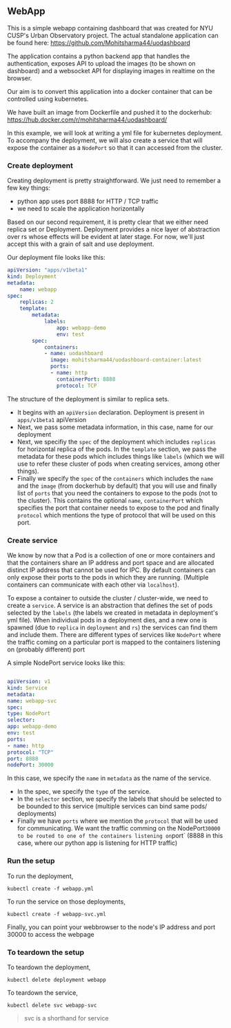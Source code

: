 ## WebApp

This is a simple webapp containing dashboard that was created for NYU CUSP's
Urban Observatory project. The actual standalone application can be found here:
https://github.com/Mohitsharma44/uodashboard

The application contains a python backend app that handles the authentication,
exposes API to upload the images (to be shown on dashboard) and a websocket API
for displaying images in realtime on the browser.

Our aim is to convert this application into a docker container that can be
controlled using kubernetes.

We have built an image from Dockerfile and pushed it to the dockerhub:
https://hub.docker.com/r/mohitsharma44/uodashboard/

In this example, we will look at writing a yml file for kubernetes deployment.
To accompany the deployment, we will also create a service that will expose
the container as a `NodePort` so that it can accessed from the cluster.

### Create deployment

Creating deployment is pretty straightforward. We just need to remember a few key things:
- python app uses port 8888 for HTTP / TCP traffic
- we need to scale the application horizontally

Based on our second requirement, it is pretty clear that we either need replica
set or Deployment. Deployment provides a nice layer of abstraction over rs whose
effects will be evident at later stage. For now, we'll just accept this with a
grain of salt and use deployment.

Our deployment file looks like this:

``` yaml
apiVersion: "apps/v1beta1"
kind: Deployment
metadata:
    name: webapp
spec:
    replicas: 2
    template:
        metadata:
            labels:
                app: webapp-demo
                env: test
        spec:
            containers:
            - name: uodashboard
              image: mohitsharma44/uodashboard-container:latest
              ports:
              - name: http
                containerPort: 8888
                protocol: TCP
```

The structure of the deployment is similar to replica sets.
- It begins with an `apiVersion`
declaration. Deployment is present in `apps/v1beta1` apiVersion
- Next, we pass some metadata information, in this case, name for our deployment
- Next, we specifiy the `spec` of the deployment which includes `replicas` for
horizontal replica of the pods. In the `template` section, we pass the metadata
for these pods which includes things like `labels` (which we will use to refer
these cluster of pods when creating services, among other things).
- Finally we specify the `spec` of the `containers` which includes the `name` and
the `image` (from dockerhub by default) that you will use and finally list of `ports`
that you need the containers to expose to the pods (not to the cluster). This
contains the optional `name`, `containerPort` which specifies the port that container
needs to expose to the pod and finally `protocol` which mentions the type of
protocol that will be used on this port.

### Create service

We know by now that a Pod is a collection of one or more containers and that the
containers share an IP address and port space and are allocated distinct IP address
that cannot be used for IPC. By default containers can only
expose their ports to the pods in which they are running.
(Multiple containers can communicate with each other via `localhost`).

To expose a container to outside the cluster / cluster-wide, we need to create
a `service`. A service is an abstraction that defines the set of pods selected by
the `labels` (the labels we created in metadata in deployment's yml file). When
individual pods in a deployment dies, and a new one is spawned (due to `replica`
in `deployment` and `rs`) the services can find them and include them. There are
different types of services like `NodePort` where the traffic coming on a
particular port is mapped to the containers listening on (probably different) port

A simple NodePort service looks like this:

``` yaml

apiVersion: v1
kind: Service
metadata:
name: webapp-svc
spec:
type: NodePort
selector:
app: webapp-demo
env: test
ports:
- name: http
protocol: "TCP"
port: 8888
nodePort: 30000

```

In this case, we specify the `name` in `metadata` as the name of the service.
- In the spec, we specify the `type` of the service.
- In the `selector` section, we specify the labels that should be selected to
be bounded to this service (multiple services can bind same pods/ deployments)
- Finally we have `ports` where we mention the `protocol` that will be used for
communicating. We want the traffic comming on the NodePort` 30000 to be routed
to one of the containers listening on `port` (8888 in this case, where our
python app is listening for HTTP traffic)


### Run the setup

To run the deployment,

``` shell
kubectl create -f webapp.yml
```

To run the service on those deployments,

``` shell
kubectl create -f webapp-svc.yml
```

Finally, you can point your webbrowser to the node's IP address and port 30000
to access the webpage

### To teardown the setup

To teardown the deployment,

``` shell
kubectl delete deployment webapp
```

To teardown the service,

``` shell
kubectl delete svc webapp-svc
```

> svc is a shorthand for service
